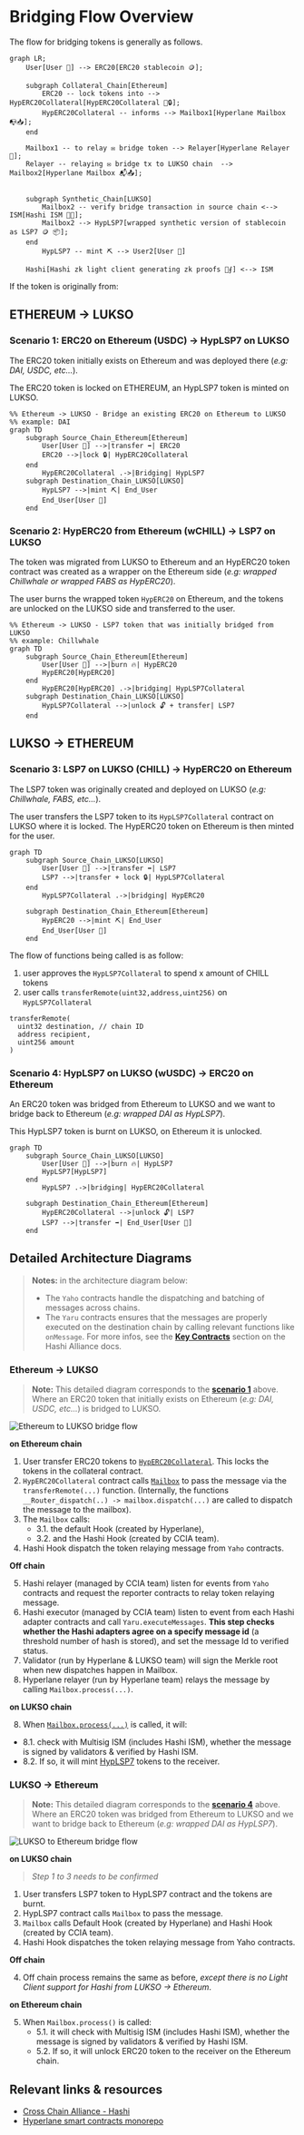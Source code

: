 # Bridging Flow Overview

The flow for bridging tokens is generally as follows.

```mermaid
graph LR;
    User[User 👤] --> ERC20[ERC20 stablecoin 🪙];

    subgraph Collateral_Chain[Ethereum]
        ERC20 -- lock tokens into --> HypERC20Collateral[HypERC20Collateral 🏦🔒];
        HypERC20Collateral -- informs --> Mailbox1[Hyperlane Mailbox 📭📥];
    end

    Mailbox1 -- to relay ✉️ bridge token --> Relayer[Hyperlane Relayer 🚚];
    Relayer -- relaying ✉️ bridge tx to LUKSO chain  --> Mailbox2[Hyperlane Mailbox 📬📤];


    subgraph Synthetic_Chain[LUKSO]
        Mailbox2 -- verify bridge transaction in source chain <--> ISM[Hashi ISM 👮🫡];
        Mailbox2 --> HypLSP7[wrapped synthetic version of stablecoin as LSP7 🪙 📦];
    end
        HypLSP7 -- mint ⛏️ --> User2[User 👤]

    Hashi[Hashi zk light client generating zk proofs 🔄⨐] <--> ISM
```

If the token is originally from:

## ETHEREUM -> LUKSO

### Scenario 1: ERC20 on Ethereum (USDC) -> HypLSP7 on LUKSO

The ERC20 token initially exists on Ethereum and was deployed there (_e.g: DAI, USDC, etc..._).

The ERC20 token is locked on ETHEREUM, an HypLSP7 token is minted on LUKSO.

```mermaid
%% Ethereum -> LUKSO - Bridge an existing ERC20 on Ethereum to LUKSO
%% example: DAI
graph TD
    subgraph Source_Chain_Ethereum[Ethereum]
        User[User 👤] -->|transfer ➡️| ERC20
        ERC20 -->|lock 🔒| HypERC20Collateral
    end
        HypERC20Collateral .->|Bridging| HypLSP7
    subgraph Destination_Chain_LUKSO[LUKSO]
        HypLSP7 -->|mint ⛏️| End_User
        End_User[User 👤]
    end
```

### Scenario 2: HypERC20 from Ethereum (wCHILL) -> LSP7 on LUKSO

The token was migrated from LUKSO to Ethereum and an HypERC20 token contract was created as a wrapper on
the Ethereum side (_e.g: wrapped Chillwhale or wrapped FABS as HypERC20_).

The user burns the wrapped token `HypERC20` on Ethereum, and the tokens are unlocked on the LUKSO side and transferred
to the user.

```mermaid
%% Ethereum -> LUKSO - LSP7 token that was initially bridged from LUKSO
%% example: Chillwhale
graph TD
    subgraph Source_Chain_Ethereum[Ethereum]
        User[User 👤] -->|burn 🔥| HypERC20
        HypERC20[HypERC20]
    end
        HypERC20[HypERC20] .->|bridging| HypLSP7Collateral
    subgraph Destination_Chain_LUKSO[LUKSO]
        HypLSP7Collateral -->|unlock 🔓 + transfer| LSP7
    end
```

## LUKSO -> ETHEREUM

### Scenario 3: LSP7 on LUKSO (CHILL) -> HypERC20 on Ethereum

The LSP7 token was originally created and deployed on LUKSO (_e.g: Chillwhale, FABS, etc..._).

The user transfers the LSP7 token to its `HypLSP7Collateral` contract on LUKSO where it is locked. The HypERC20 token on
Ethereum is then minted for the user.

```mermaid
graph TD
    subgraph Source_Chain_LUKSO[LUKSO]
        User[User 👤] -->|transfer ➡️| LSP7
        LSP7 -->|transfer + lock 🔒| HypLSP7Collateral
    end
        HypLSP7Collateral .->|bridging| HypERC20

    subgraph Destination_Chain_Ethereum[Ethereum]
        HypERC20 -->|mint ⛏️| End_User
        End_User[User 👤]
    end
```

The flow of functions being called is as follow:

1. user approves the `HypLSP7Collateral` to spend x amount of CHILL tokens
2. user calls `transferRemote(uint32,address,uint256)` on `HypLSP7Collateral`

```solidity
transferRemote(
  uint32 destination, // chain ID
  address recipient,
  uint256 amount
)
```

### Scenario 4: HypLSP7 on LUKSO (wUSDC) -> ERC20 on Ethereum

An ERC20 token was bridged from Ethereum to LUKSO and we want to bridge back to Ethereum (_e.g: wrapped DAI as HypLSP7_).

This HypLSP7 token is burnt on LUKSO, on Ethereum it is unlocked.

```mermaid
graph TD
    subgraph Source_Chain_LUKSO[LUKSO]
        User[User 👤] -->|burn 🔥| HypLSP7
        HypLSP7[HypLSP7]
    end
        HypLSP7 .->|bridging| HypERC20Collateral

    subgraph Destination_Chain_Ethereum[Ethereum]
        HypERC20Collateral -->|unlock 🔓| LSP7
        LSP7 -->|transfer ➡️| End_User[User 👤]
    end
```

## Detailed Architecture Diagrams

> **Notes:** in the architecture diagram below:
>
> - The `Yaho` contracts handle the dispatching and batching of messages across chains.
> - The `Yaru` contracts ensures that the messages are properly executed on the destination chain by calling relevant
>   functions like `onMessage`. For more infos, see the
>   [**Key Contracts**](https://crosschain-alliance.gitbook.io/hashi/api-and-smart-contracts/key-contracts) section on
>   the Hashi Alliance docs.

### Ethereum -> LUKSO

> **Note:** This detailed diagram corresponds to the [**scenario 1**](#ethereum---lukso) above. Where an ERC20 token
> that initially exists on Ethereum (_e.g: DAI, USDC, etc..._) is bridged to LUKSO.

![Ethereum to LUKSO bridge flow](../assets/flow-ethereum-lukso-hashi-bridge.png)

**on Ethereum chain**

1. User transfer ERC20 tokens to [`HypERC20Collateral`]. This locks the tokens in the collateral contract.
2. `HypERC20Collateral` contract calls [`Mailbox`] to pass the message via the `transferRemote(...)` function.
   (Internally, the functions `__Router_dispatch(..) -> mailbox.dispatch(...)` are called to dispatch the message to the
   mailbox).
3. The `Mailbox` calls:
   - 3.1. the default Hook (created by Hyperlane),
   - 3.2. and the Hashi Hook (created by CCIA team).
4. Hashi Hook dispatch the token relaying message from `Yaho` contracts.

**Off chain**

5. Hashi relayer (managed by CCIA team) listen for events from `Yaho` contracts and request the reporter contracts to
   relay token relaying message.
6. Hashi executor (managed by CCIA team) listen to event from each Hashi adapter contracts and call
   `Yaru.executeMessages`. **This step checks whether the Hashi adapters agree on a specify message id** (a threshold
   number of hash is stored), and set the message Id to verified status.
7. Validator (run by Hyperlane & LUKSO team) will sign the Merkle root when new dispatches happen in Mailbox.
8. Hyperlane relayer (run by Hyperlane team) relays the message by calling `Mailbox.process(...)`.

**on LUKSO chain**

8. When
   [`Mailbox.process(...)`](https://github.com/hyperlane-xyz/hyperlane-monorepo/blob/3d116132b87d36af9576d6b116f31a53d680db4a/solidity/contracts/Mailbox.sol#L188-L197)
   is called, it will:

- 8.1. check with Multisig ISM (includes Hashi ISM), whether the message is signed by validators & verified by Hashi
  ISM.
- 8.2. If so, it will mint [HypLSP7](./src/HypLSP7.sol) tokens to the receiver.

### LUKSO -> Ethereum

> **Note:** This detailed diagram corresponds to the [**scenario 4**](#lukso---ethereum) above. Where an ERC20 token was
> bridged from Ethereum to LUKSO and we want to bridge back to Ethereum (_e.g: wrapped DAI as HypLSP7_).

![LUKSO to Ethereum bridge flow](../assets/flow-lukso-ethereum-hashi-bridge.png)

**on LUKSO chain**

> _Step 1 to 3 needs to be confirmed_

1. User transfers LSP7 token to HypLSP7 contract and the tokens are burnt.
2. HypLSP7 contract calls `Mailbox` to pass the message.
3. `Mailbox` calls Default Hook (created by Hyperlane) and Hashi Hook (created by CCIA team).
4. Hashi Hook dispatches the token relaying message from Yaho contracts.

**Off chain**

4. Off chain process remains the same as before, _except there is no Light Client support for Hashi from LUKSO →
   Ethereum_.

**on Ethereum chain**

5. When `Mailbox.process()` is called:
   - 5.1. it will check with Multisig ISM (includes Hashi ISM), whether the message is signed by validators & verified
     by Hashi ISM.
   - 5.2. If so, it will unlock ERC20 token to the receiver on the Ethereum chain.

## Relevant links & resources

- [Cross Chain Alliance - Hashi](https://crosschain-alliance.gitbook.io/hashi)
- [Hyperlane smart contracts monorepo](https://github.com/hyperlane-xyz/hyperlane-monorepo)

[`HypERC20Collateral`]:
  https://github.com/hyperlane-xyz/hyperlane-monorepo/blob/%40hyperlane-xyz/core%405.2.0/solidity/contracts/token/HypERC20Collateral.sol
[`HypERC20`]:
  https://github.com/hyperlane-xyz/hyperlane-monorepo/blob/%40hyperlane-xyz/core%405.2.0/solidity/contracts/token/HypERC20.sol
[`Mailbox`]:
  https://github.com/hyperlane-xyz/hyperlane-monorepo/blob/%40hyperlane-xyz/core%405.2.0/solidity/contracts/Mailbox.sol
